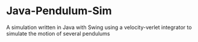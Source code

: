 # Java-Pendulum-Sim
A simulation written in Java with Swing using a velocity-verlet integrator to simulate the motion of several pendulums
